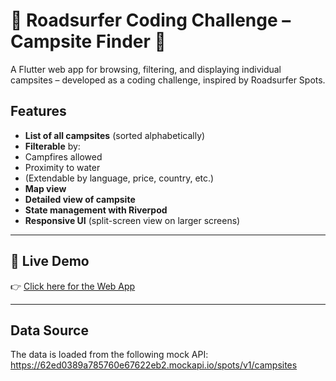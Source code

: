 # 🚐 Roadsurfer Coding Challenge – Campsite Finder 🚐

A Flutter web app for browsing, filtering, and displaying individual campsites – developed as a coding challenge, inspired by Roadsurfer Spots.

## Features

- **List of all campsites** (sorted alphabetically)
- **Filterable** by:
- Campfires allowed
- Proximity to water
- (Extendable by language, price, country, etc.)
- **Map view**
- **Detailed view of campsite**
- **State management with Riverpod**
- **Responsive UI** (split-screen view on larger screens)

---

## 🚀 Live Demo

👉 [Click here for the Web App](https://api.mein-bankerl.de/roadsurfer/web/index.html)

---

## Data Source

The data is loaded from the following mock API:
https://62ed0389a785760e67622eb2.mockapi.io/spots/v1/campsites